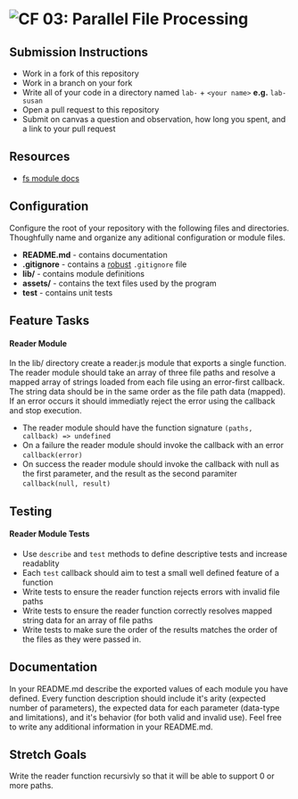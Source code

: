 ![CF](https://camo.githubusercontent.com/70edab54bba80edb7493cad3135e9606781cbb6b/687474703a2f2f692e696d6775722e636f6d2f377635415363382e706e67) 03: Parallel File Processing
===

## Submission Instructions
* Work in a fork of this repository
* Work in a branch on your fork
* Write all of your code in a directory named `lab-` + `<your name>` **e.g.** `lab-susan`
* Open a pull request to this repository
* Submit on canvas a question and observation, how long you spent, and a link to your pull request

## Resources  
  * [fs module docs](https://nodejs.org/api/fs.html)

## Configuration 
Configure the root of your repository with the following files and directories.
Thoughfully name and organize any aditional configuration or module files.
* **README.md** - contains documentation
* **.gitignore** - contains a [robust](http://gitignore.io) `.gitignore` file 
* **lib/** - contains module definitions
* **assets/** - contains the text files used by the program
* **test** - contains unit tests

## Feature Tasks  
#### Reader Module
In the lib/ directory create a reader.js module that exports a single function.
The reader module should take an array of three file paths and resolve a mapped
array of strings loaded from each file using an error-first callback. The
string data should be in the same order as the file path data (mapped). If an
error occurs it should immediatly reject the error using the callback and stop
execution.

* The reader module should have the function signature `(paths, callback) => undefined`
* On a failure the reader module should invoke the callback with an error `callback(error)`
* On success the reader module should invoke the callback with null as the
  first parameter, and the result as the second paramiter `callback(null,
  result)`

## Testing  
#### Reader Module Tests
* Use `describe` and `test` methods to define descriptive tests and increase readablity
* Each `test` callback should aim to test a small well defined feature of a function
* Write tests to ensure the reader function rejects errors with invalid file paths
* Write tests to ensure the reader function correctly resolves mapped string data for an array of file paths
* Write tests to make sure the order of the results matches the order of the
  files as they were passed in.

##  Documentation
In your README.md describe the exported values of each module you have defined.
Every function description should include it's arity (expected number of
parameters), the expected data for each parameter (data-type and limitations),
and it's behavior (for both valid and invalid use). Feel free to write any
additional information in your README.md.

## Stretch Goals
Write the reader function recursivly so that it will be able to support 0 or more paths.


